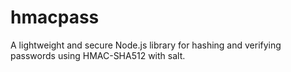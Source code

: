 # hmacpass
A lightweight and secure Node.js library for hashing and verifying passwords using HMAC-SHA512 with salt.
